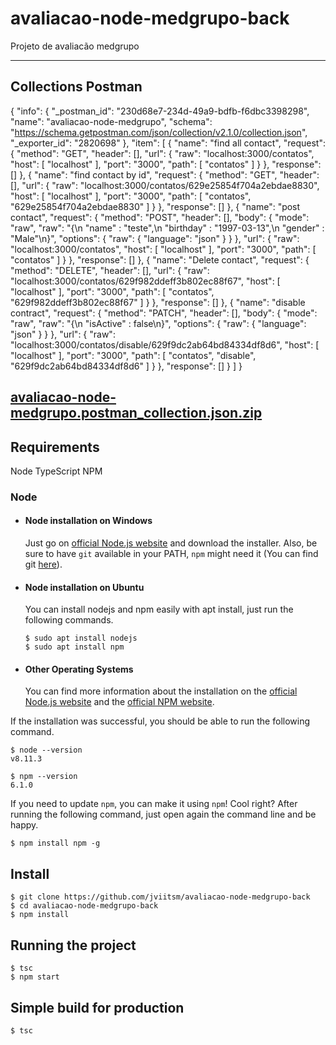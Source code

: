 # avaliacao-node-medgrupo-back

Projeto de avaliacão medgrupo

---

## Collections Postman

{
	"info": {
		"_postman_id": "230d68e7-234d-49a9-bdfb-f6dbc3398298",
		"name": "avaliacao-node-medgrupo",
		"schema": "https://schema.getpostman.com/json/collection/v2.1.0/collection.json",
		"_exporter_id": "2820698"
	},
	"item": [
		{
			"name": "find all contact",
			"request": {
				"method": "GET",
				"header": [],
				"url": {
					"raw": "localhost:3000/contatos",
					"host": [
						"localhost"
					],
					"port": "3000",
					"path": [
						"contatos"
					]
				}
			},
			"response": []
		},
		{
			"name": "find contact by id",
			"request": {
				"method": "GET",
				"header": [],
				"url": {
					"raw": "localhost:3000/contatos/629e25854f704a2ebdae8830",
					"host": [
						"localhost"
					],
					"port": "3000",
					"path": [
						"contatos",
						"629e25854f704a2ebdae8830"
					]
				}
			},
			"response": []
		},
		{
			"name": "post contact",
			"request": {
				"method": "POST",
				"header": [],
				"body": {
					"mode": "raw",
					"raw": "{\n    \"name\" : \"teste\",\n    \"birthday\" : \"1997-03-13\",\n    \"gender\" : \"Male\"\n}",
					"options": {
						"raw": {
							"language": "json"
						}
					}
				},
				"url": {
					"raw": "localhost:3000/contatos",
					"host": [
						"localhost"
					],
					"port": "3000",
					"path": [
						"contatos"
					]
				}
			},
			"response": []
		},
		{
			"name": "Delete contact",
			"request": {
				"method": "DELETE",
				"header": [],
				"url": {
					"raw": "localhost:3000/contatos/629f982ddeff3b802ec88f67",
					"host": [
						"localhost"
					],
					"port": "3000",
					"path": [
						"contatos",
						"629f982ddeff3b802ec88f67"
					]
				}
			},
			"response": []
		},
		{
			"name": "disable contract",
			"request": {
				"method": "PATCH",
				"header": [],
				"body": {
					"mode": "raw",
					"raw": "{\n    \"isActive\" : false\n}",
					"options": {
						"raw": {
							"language": "json"
						}
					}
				},
				"url": {
					"raw": "localhost:3000/contatos/disable/629f9dc2ab64bd84334df8d6",
					"host": [
						"localhost"
					],
					"port": "3000",
					"path": [
						"contatos",
						"disable",
						"629f9dc2ab64bd84334df8d6"
					]
				}
			},
			"response": []
		}
	]
}

[avaliacao-node-medgrupo.postman_collection.json.zip](https://github.com/jviitsm/avaliacao-node-medgrupo-back/files/8856446/avaliacao-node-medgrupo.postman_collection.json.zip)
---

## Requirements

Node
TypeScript
NPM

### Node
- #### Node installation on Windows

  Just go on [official Node.js website](https://nodejs.org/) and download the installer.
Also, be sure to have `git` available in your PATH, `npm` might need it (You can find git [here](https://git-scm.com/)).

- #### Node installation on Ubuntu

  You can install nodejs and npm easily with apt install, just run the following commands.

      $ sudo apt install nodejs
      $ sudo apt install npm

- #### Other Operating Systems
  You can find more information about the installation on the [official Node.js website](https://nodejs.org/) and the [official NPM website](https://npmjs.org/).

If the installation was successful, you should be able to run the following command.

    $ node --version
    v8.11.3

    $ npm --version
    6.1.0

If you need to update `npm`, you can make it using `npm`! Cool right? After running the following command, just open again the command line and be happy.

    $ npm install npm -g

###

## Install

    $ git clone https://github.com/jviitsm/avaliacao-node-medgrupo-back
    $ cd avaliacao-node-medgrupo-back
    $ npm install

## Running the project
  
    $ tsc
    $ npm start

## Simple build for production

    $ tsc
